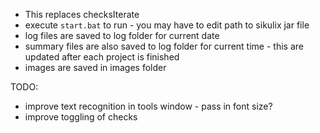 - This replaces checksIterate
- execute `start.bat` to run - you may have to edit path to sikulix jar file
- log files are saved to log folder for current date
- summary files are also saved to log folder for current time - this are updated after each project is finished
- images are saved in images folder

TODO:
- improve text recognition in tools window - pass in font size?
- improve toggling of checks

